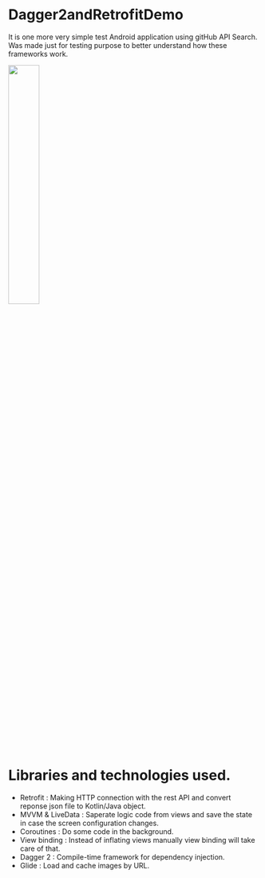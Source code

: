 # Dagger2andRetrofitDemo 
It is one more very simple test Android application using gitHub API Search. 
Was made just for testing purpose to better understand how these frameworks work.



<img src="https://user-images.githubusercontent.com/48939805/184575765-f7aefae0-09a1-45d0-a670-defc9269170c.png" width=35% height=35%>


# Libraries and technologies used.
- Retrofit : Making HTTP connection with the rest API and convert reponse json file to Kotlin/Java object.
- MVVM & LiveData : Saperate logic code from views and save the state in case the screen configuration changes.
- Coroutines : Do some code in the background.
- View binding : Instead of inflating views manually view binding will take care of that.
- Dagger 2 : Compile-time framework for dependency injection.
- Glide : Load and cache images by URL.
